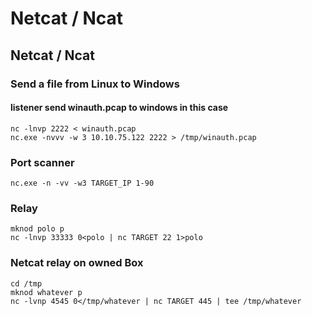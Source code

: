 # Netcat / Ncat

## Netcat / Ncat

### **Send a file from Linux to Windows**

#### listener send winauth.pcap to windows in this case

```text
nc -lnvp 2222 < winauth.pcap
nc.exe -nvvv -w 3 10.10.75.122 2222 > /tmp/winauth.pcap
```

### **Port scanner**

`nc.exe -n -vv -w3 TARGET_IP 1-90`

### Relay

```text
mknod polo p 
nc -lnvp 33333 0<polo | nc TARGET 22 1>polo
```

### Netcat relay on owned Box 

```text
cd /tmp
mknod whatever p
nc -lvnp 4545 0</tmp/whatever | nc TARGET 445 | tee /tmp/whatever
```

  


